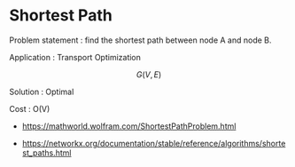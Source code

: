 # Shortest Path

Problem statement : find the shortest path between node A and node B.

Application : Transport Optimization


$$ G(V, E) $$

Solution : Optimal 

Cost : O(V)

* https://mathworld.wolfram.com/ShortestPathProblem.html

* https://networkx.org/documentation/stable/reference/algorithms/shortest_paths.html
